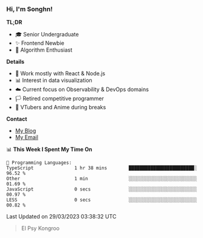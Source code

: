 ### Hi, I'm Songhn!

**TL;DR**

- 🎓 Senior Undergraduate
- ✨ Frontend Newbie
- 🎈 Algorithm Enthusiast

**Details**

- 🎯 Work mostly with React & Node.js
- 📊 Interest in data visualization
- ☁️ Current focus on Observability & DevOps domains
- 🏳️ Retired competitive programmer
- 🍵 VTubers and Anime during breaks

**Contact**
- [My Blog](https://blog.songhn.com)
- [My Email](mailto:nana7mi@duck.com)

<!--START_SECTION:waka-->
📊 **This Week I Spent My Time On** 

```text
💬 Programming Languages: 
TypeScript               1 hr 38 mins        ████████████████████████░   96.52 % 
Other                    1 min               ░░░░░░░░░░░░░░░░░░░░░░░░░   01.69 % 
JavaScript               0 secs              ░░░░░░░░░░░░░░░░░░░░░░░░░   00.97 % 
LESS                     0 secs              ░░░░░░░░░░░░░░░░░░░░░░░░░   00.82 % 
```


 Last Updated on 29/03/2023 03:38:32 UTC
<!--END_SECTION:waka-->

> El Psy Kongroo
